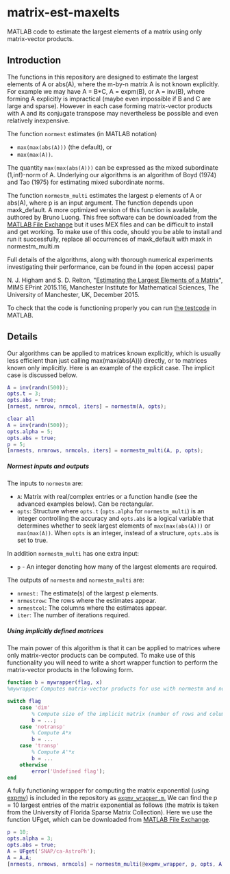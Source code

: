 # matrix-est-maxelts
MATLAB code to estimate the largest elements of a matrix using only matrix-vector products.

## Introduction
The functions in this repository are designed to estimate
the largest elements of A or abs(A), 
where the m-by-n matrix A is not known explicitly.  For example we may have A =
B*C, A = expm(B), or A = inv(B), where forming A explicitly is impractical
(maybe even impossible if B and C are large and sparse).  However in each
case forming matrix-vector products with A and its conjugate transpose may
nevertheless be possible and even relatively inexpensive.

The function `normest` estimates 
(in MATLAB notation)
- `max(max(abs(A)))` (the default), or
- `max(max(A))`.

The quantity `max(max(abs(A)))` can be expressed as the mixed subordinate
(1,inf)-norm of A.  Underlying our algorithms is an algorithm of Boyd
(1974) and Tao (1975) for estimating mixed subordinate norms.

The function `normestm_multi` estimates the largest p elements of A or abs(A),
where p is an input argument.
The function depends upon maxk_default.
A more optimized version of this function is available,
authored by Bruno Luong.
This free software can be downloaded from the
[MATLAB File
Exchange](http://uk.mathworks.com/matlabcentral/fileexchange/23576-min-max-selection)
but it uses MEX files and can be difficult to install and get working.
To make use of this code, should you be able to install and run it successfully,
replace all occurrences of maxk_default with maxk in normestm_multi.m

Full details of the algorithms,
along with thorough numerical experiments
investigating their performance, can be found in the (open access) paper

N. J. Higham and S. D. Relton, "[Estimating the Largest Elements of a Matrix](http://eprints.ma.man.ac.uk/2424)", MIMS EPrint
2015.116, Manchester Institute for Mathematical Sciences, The University of
Manchester, UK, December 2015.

To check that the code is functioning properly you can run
[the testcode](normestm_testcode.m) in MATLAB.

## Details
Our algorithms can be applied to matrices known explicitly,
which is usually less efficient than just calling max(max(abs(A)))
directly, or to matrices known only implicitly. Here is an example of the
explicit case.  The implicit case is discussed below.

```matlab
A = inv(randn(500));
opts.t = 3;
opts.abs = true;
[nrmest, nrmrow, nrmcol, iters] = normestm(A, opts);

clear all
A = inv(randn(500));
opts.alpha = 5;
opts.abs = true;
p = 5;
[nrmests, nrmrows, nrmcols, iters] = normestm_multi(A, p, opts);
```
##### Normest inputs and outputs
The inputs to `normestm` are:
* `A`:     Matrix with real/complex entries or a function handle (see the advanced examples below). Can be rectangular.
* `opts`:  Structure where `opts.t` (`opts.alpha` for `normestm_multi`) is an integer
       controlling the accuracy and `opts.abs` is a logical variable that
       determines whether to seek largest elements of `max(max(abs(A)))` or `max(max(A))`. When `opts` is
       an integer, instead of a structure, `opts.abs` is set to true.

In addition `normestm_multi` has one extra input:
* `p` - An integer denoting how many of the largest elements are required.

The outputs of `normestm` and `normestm_multi` are:
* `nrmest:`     The estimate(s) of the largest p elements.
* `nrmestrow`:  The rows where the estimates appear.
* `nrmestcol`:  The columns where the estimates appear.
* `iter`:       The number of iterations required.

##### Using implicitly defined matrices
The main power of this algorithm is that it can be applied to matrices
where only matrix-vector products can be computed.  To make use of this
functionality you will need to write a short wrapper function to perform
the matrix-vector products in the following form.

```matlab
function b = mywrapper(flag, x)
%mywrapper Computes matrix-vector products for use with normestm and normestm_multi.

switch flag
    case 'dim'
        % Compute size of the implicit matrix (number of rows and columns).
        b = ...;
    case 'notransp'
        % Compute A*x
        b = ...
    case 'transp'
        % Compute A'*x
        b = ...
    otherwise
        error('Undefined flag');
end
```

A fully functioning wrapper for computing the matrix exponential (using [expmv](http://www.mathworks.com/matlabcentral/fileexchange/29576-matrix-exponential-times-a-vector))
is included in the repository as [`expmv_wrapper.m`.](expmv_wrapper.m)
We can find the p = 10 largest entries of the matrix exponential as follows
(the matrix is taken from the University of Florida Sparse Matrix Collection).
Here we use the function UFget, which can be downloaded from
[MATLAB File Exchange](http://www.mathworks.com/matlabcentral/fileexchange/11896-ufget--matlab-interface-to-the-uf-sparse-matrix-collection#comments).

```matlab
p = 10;
opts.alpha = 3;
opts.abs = true;
A = UFget('SNAP/ca-AstroPh');
A = A.A;
[nrmests, nrmows, nrmcols] = normestm_multi(@expmv_wrapper, p, opts, A);
```
